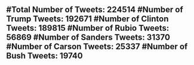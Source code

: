 #Total Number of Tweets: 224514 
#Number of Trump Tweets: 192671
#Number of Clinton Tweets: 189815
#Number of Rubio Tweets: 56869
#Number of Sanders Tweets: 31370
#Number of Carson Tweets: 25337
#Number of Bush Tweets: 19740
---
